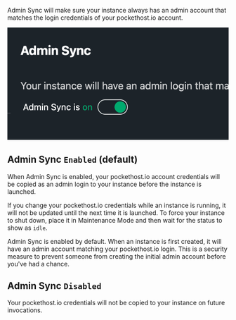 Admin Sync will make sure your instance always has an admin account that matches the login credentials of your pockethost.io account.

![](2024-10-06-08-06-47.png)

## Admin Sync `Enabled` (default)

When Admin Sync is enabled, your pockethost.io account credentials will be copied as an admin login to your instance before the instance is launched.

If you change your pockethost.io credentials while an instance is running, it will not be updated until the next time it is launched. To force your instance to shut down, place it in Maintenance Mode and then wait for the status to show as `idle`.

Admin Sync is enabled by default. When an instance is first created, it will have an admin account matching your pockethost.io login. This is a security measure to prevent someone from creating the initial admin account before you've had a chance.

## Admin Sync `Disabled`

Your pockethost.io credentials will not be copied to your instance on future invocations.
